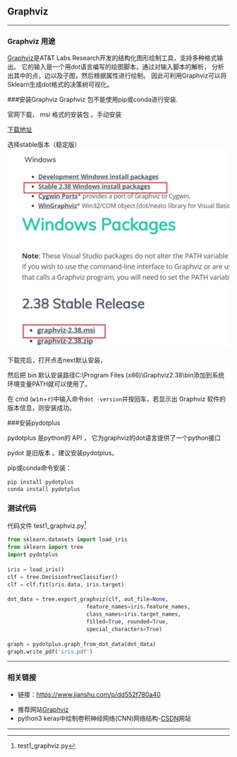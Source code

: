 ## Graphviz

---

### Graphviz 用途 

[Graphviz][1]是AT&T Labs Research开发的结构化图形绘制工具，支持多种格式输出。
它的输入是一个用dot语言编写的绘图脚本，通过对输入脚本的解析，
分析出其中的点，边以及子图，然后根据属性进行绘制。
因此可利用Graphviz可以将Sklearn生成dot格式的决策树可视化。

###安装Graphviz
Graphviz 包不能使用pip或conda进行安装.

官网下载， msi 格式的安装包  。手动安装

[下载地址](http://www.graphviz.org/download/ "点击直接转到")

选择stable版本（稳定版）
![img.png](img.png)
![img_1.png](img_1.png)

下载完后，打开点击next默认安装，

然后把 bin 默认安装路径C:\Program Files (x86)\Graphviz2.38\bin添加到系统环境变量PATH就可以使用了。

在 cmd (<kbd>win</kbd>+<kbd>r</kbd>)中输入命令`dot -version`并按回车，若显示出 Graphviz 软件的版本信息，则安装成功。

###安装pydotplus

pydotplus 是python的 API ， 它为graphviz的dot语言提供了一个python接口

pydot 是旧版本 。建议安装pydotplus。

pip或conda命令安装：

    pip install pydotplus
    conda install pydotplus


### 测试代码
代码文件 test1_graphviz.py[^1]
```python
from sklearn.datasets import load_iris
from sklearn import tree
import pydotplus

iris = load_iris()
clf = tree.DecisionTreeClassifier()
clf = clf.fit(iris.data, iris.target)

dot_data = tree.export_graphviz(clf, out_file=None,
                         feature_names=iris.feature_names,
                         class_names=iris.target_names,
                         filled=True, rounded=True,
                         special_characters=True)

graph = pydotplus.graph_from_dot_data(dot_data)
graph.write_pdf('iris.pdf')
```

---


###  <i class="fa fa-external-link-square"> </i> 相关链接

- 链接：https://www.jianshu.com/p/dd552f780a40
<!--参考超链接，能在多处使用同一链接-->
- 推荐网站[Graphviz][1]
- python3 keras中绘制卷积神经网络(CNN)网络结构-[CSDN][2]网站

----------------------------------

[1]:http://www.graphviz.org  "Graphviz"
[2]: https://blog.csdn.net/mcyJacky/article/details/88727106
[^1]: test1_graphviz.py

<!--使用 Font Awesome ，因此在文档最后添加如下代码-->
<link rel="stylesheet" href="https://cdn.bootcss.com/font-awesome/4.7.0/css/font-awesome.css">
